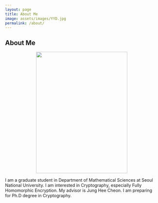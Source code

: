 ```yaml
---
layout: page
title: About Me
image: assets/images/YYD.jpg
permalink: /about/
---
```




<h2 id="content">About Me</h2>
<!-- <span class="image fit"><img src="{% link assets/images/YYD.jpeg %}"/></span> -->
<center><img src="{% link assets/images/YYD.jpeg %}" width="300" height="400"></center>
<p>I am a graduate student in Department of Mathematical Sciences at Seoul National University. I am interested in Cryptography, especially Fully Homomorphic Encryption. My advisor is Jung Hee Cheon. I am preparing for Ph.D degree in Cryptography.</p>

<!-- You can find the source code for Minima at GitHub:
[jekyll][jekyll-organization] /
[minima](https://github.com/jekyll/minima)

You can find the source code for Jekyll at GitHub:
[jekyll][jekyll-organization] /
[jekyll](https://github.com/jekyll/jekyll)


[jekyll-organization]: https://github.com/jekyll -->
